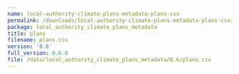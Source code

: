 ```yaml
---
name: local-authority-climate-plans-metadata-plans-csv
permalink: /downloads/local-authority-climate-plans-metadata-plans-csv/0_6
package: local_authority_climate_plans_metadata
title: plans
filename: plans.csv
version: '0.6'
full_version: 0.6.0
file: /data/local_authority_climate_plans_metadata/0.6/plans.csv
---
```


